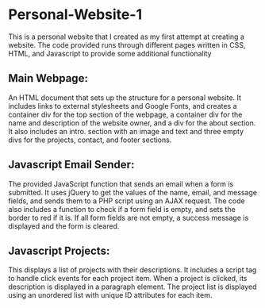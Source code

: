 # Personal-Website-1
This is a personal website that I created as my first attempt at creating a website. The code provided runs through different pages written in CSS, HTML, and Javascript to provide some additional functionality 

## Main Webpage:
An HTML document that sets up the structure for a personal website. It includes links to external stylesheets and Google Fonts, and creates a container div for the top section of the webpage, a container div for the name and description of the website owner, and a div for the about section. It also includes an intro. section with an image and text and three empty divs for the projects, contact, and footer sections. 

## Javascript Email Sender:
The provided JavaScript function that sends an email when a form is submitted. It uses jQuery to get the values of the name, email, and message fields, and sends them to a PHP script using an AJAX request. The code also includes a function to check if a form field is empty, and sets the border to red if it is. If all form fields are not empty, a success message is displayed and the form is cleared.

## Javascript Projects:
This displays a list of projects with their descriptions. It includes a script tag to handle click events for each project item. When a project is clicked, its description is displayed in a paragraph element. The project list is displayed using an unordered list with unique ID attributes for each item.


